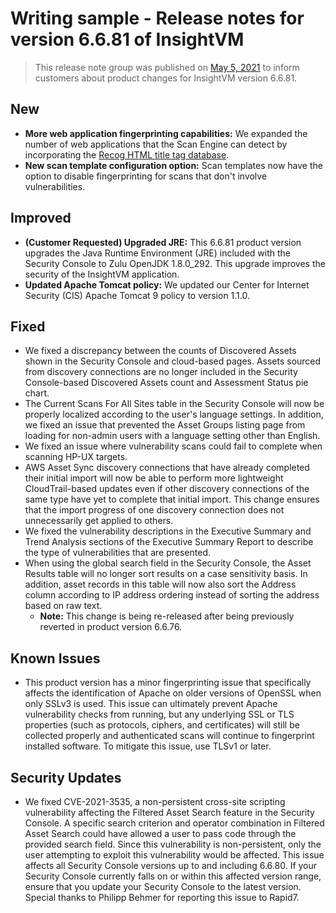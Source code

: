 # Writing sample - Release notes for version 6.6.81 of InsightVM

> This release note group was published on [May 5, 2021](https://docs.rapid7.com/release-notes/insightvm/20210505/) to inform customers about product changes for InsightVM version 6.6.81.

## New

* **More web application fingerprinting capabilities:** We expanded the number of web applications that the Scan Engine can detect by incorporating the [Recog HTML title tag database](https://github.com/rapid7/recog/blob/master/xml/html_title.xml).
* **New scan template configuration option:** Scan templates now have the option to disable fingerprinting for scans that don't involve vulnerabilities.

## Improved

* **(Customer Requested) Upgraded JRE:** This 6.6.81 product version upgrades the Java Runtime Environment (JRE) included with the Security Console to Zulu OpenJDK 1.8.0_292. This upgrade improves the security of the InsightVM application.
* **Updated Apache Tomcat policy:** We updated our Center for Internet Security (CIS) Apache Tomcat 9 policy to version 1.1.0.

## Fixed

* We fixed a discrepancy between the counts of Discovered Assets shown in the Security Console and cloud-based pages. Assets sourced from discovery connections are no longer included in the Security Console-based Discovered Assets count and Assessment Status pie chart.
* The Current Scans For All Sites table in the Security Console will now be properly localized according to the user's language settings. In addition, we fixed an issue that prevented the Asset Groups listing page from loading for non-admin users with a language setting other than English.
* We fixed an issue where vulnerability scans could fail to complete when scanning HP-UX targets.
* AWS Asset Sync discovery connections that have already completed their initial import will now be able to perform more lightweight CloudTrail-based updates even if other discovery connections of the same type have yet to complete that initial import. This change ensures that the import progress of one discovery connection does not unnecessarily get applied to others.
* We fixed the vulnerability descriptions in the Executive Summary and Trend Analysis sections of the Executive Summary Report to describe the type of vulnerabilities that are presented.
* When using the global search field in the Security Console, the Asset Results table will no longer sort results on a case sensitivity basis. In addition, asset records in this table will now also sort the Address column according to IP address ordering instead of sorting the address based on raw text.
  * **Note:** This change is being re-released after being previously reverted in product version 6.6.76.

## Known Issues

* This product version has a minor fingerprinting issue that specifically affects the identification of Apache on older versions of OpenSSL when only SSLv3 is used. This issue can ultimately prevent Apache vulnerability checks from running, but any underlying SSL or TLS properties (such as protocols, ciphers, and certificates) will still be collected properly and authenticated scans will continue to fingerprint installed software. To mitigate this issue, use TLSv1 or later.

## Security Updates

* We fixed CVE-2021-3535, a non-persistent cross-site scripting vulnerability affecting the Filtered Asset Search feature in the Security Console. A specific search criterion and operator combination in Filtered Asset Search could have allowed a user to pass code through the provided search field. Since this vulnerability is non-persistent, only the user attempting to exploit this vulnerability would be affected. This issue affects all Security Console versions up to and including 6.6.80. If your Security Console currently falls on or within this affected version range, ensure that you update your Security Console to the latest version. Special thanks to Philipp Behmer for reporting this issue to Rapid7.
